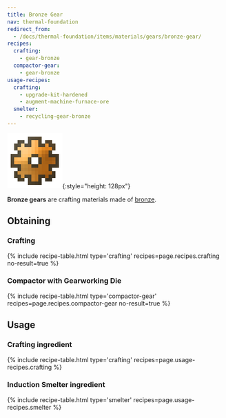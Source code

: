```yaml
---
title: Bronze Gear
nav: thermal-foundation
redirect_from:
  - /docs/thermal-foundation/items/materials/gears/bronze-gear/
recipes:
  crafting:
    - gear-bronze
  compactor-gear:
    - gear-bronze
usage-recipes:
  crafting:
    - upgrade-kit-hardened
    - augment-machine-furnace-ore
  smelter:
    - recycling-gear-bronze
---
```


![Bronze gear](/assets/images/thermal-foundation/gear-bronze.png){:style="height: 128px"}


**Bronze gears** are crafting materials made of [bronze](/docs/bronze-ingot/).


Obtaining
---------

### Crafting
{% include recipe-table.html type='crafting' recipes=page.recipes.crafting no-result=true %}

### Compactor with Gearworking Die
{% include recipe-table.html type='compactor-gear' recipes=page.recipes.compactor-gear no-result=true %}


Usage
-----

### Crafting ingredient
{% include recipe-table.html type='crafting' recipes=page.usage-recipes.crafting %}

### Induction Smelter ingredient
{% include recipe-table.html type='smelter' recipes=page.usage-recipes.smelter %}
